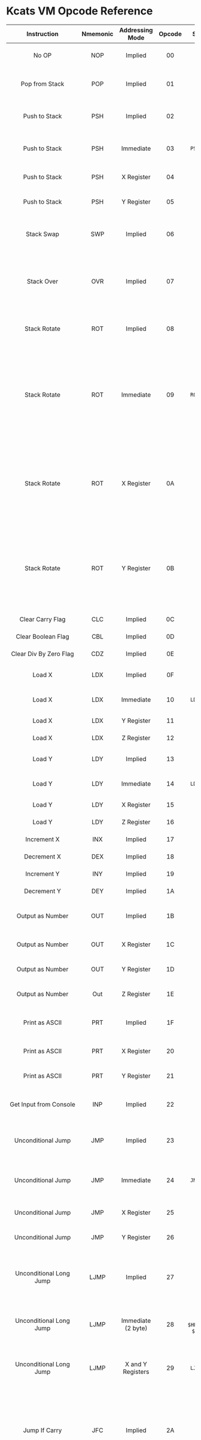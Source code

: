# Kcats VM Opcode Reference 



| Instruction | Nmemonic | Addressing Mode | Opcode | Syntax | Description |
|:---:|:---:|:---:|:---:|:---:|:---:|
| No OP | NOP | Implied | 00 | `NOP` | No Operation. skips current clock cycle |
| Pop from Stack | POP | Implied | 01 | `POP` | Discards the value on the top of the stack |
| Push to Stack | PSH | Implied | 02 | `PSH` | Duplicates the value on the top of the stack |
| Push to Stack | PSH | Immediate | 03 | `PSH $val` | Push the immediate value to the stack |
| Push to Stack | PSH | X Register | 04 | `PSH X` | Push the value of X to the stack |
| Push to Stack | PSH | Y Register | 05 | `PSH Y` | Push the value of Y to the stack |
| Stack Swap | SWP | Implied | 06 | `SWP` | Swaps the Top two values on the stack (a b -- b a) |
| Stack Over | OVR | Implied | 07 | `OVR` | Duplicates the value under the Top of the stack and pushes it to the top. (a b -- a b a) |
| Stack Rotate | ROT | Implied | 08 | `ROT` | Rotates the Top 3 values on the stack. (a b c -- c a b) |
| Stack Rotate | ROT | Immediate | 09 | `ROT $val` | Rotates the Top (immediate value) values on the stack. if the value is greater than the number of items on the stack, nothing is rotated and a 0 is pushed. |
| Stack Rotate | ROT | X Register | 0A | `ROT X` | Rotates the Top (value in X) values on the stack. if the value is greater than the number of items on the stack, nothing is rotated and a 0 is pushed. |
| Stack Rotate | ROT | Y Register | 0B | `ROT Y` | Rotates the Top (value in Y) values on the stack. if the value is greater than the number of items on the stack, nothing is rotated and a 0 is pushed. |
| Clear Carry Flag | CLC | Implied | 0C | `CLC` | Clears the Carry Flag |
| Clear Boolean Flag | CBL | Implied | 0D | `CBL` | Clears the Boolean Flag |
| Clear Div By Zero Flag | CDZ | Implied | 0E | `CDZ` | Clears the Div By Zero Flag |
| Load X | LDX | Implied | 0F | `LDX` | Pops top of the stack and stores it in X |
| Load X | LDX | Immediate | 10 | `LDX $val` | Loads X with the immediate value |
| Load X | LDX | Y Register | 11 | `LDX Y` | Loads X with the value in Y |
| Load X | LDX | Z Register | 12 | `LDX Z` | Loads X with the value of Z |
| Load Y | LDY | Implied | 13 | `LDY` | Pops top of the stack and stores it in Y |
| Load Y | LDY | Immediate | 14 | `LDY $val` | Loads Y with the immediate value |
| Load Y | LDY | X Register | 15 | `LDY X` | Loads Y with the value in X |
| Load Y | LDY | Z Register | 16 | `LDY Z` | Loads Y with the value of Z |
| Increment X | INX | Implied | 17 | `INX` | Increments the value of X |
| Decrement X | DEX | Implied | 18 | `DEX` | Decrements the value of X |
| Increment Y | INY | Implied | 19 | `INY` | Increments the value of Y |
| Decrement Y | DEY | Implied | 1A | `DEY` | Decrements the value of Y |
| Output as Number | OUT | Implied | 1B | `OUT` | Prints the top value of the stack as a number |
| Output as Number | OUT | X Register | 1C | `OUT X` | Print the value of X as a number |
| Output as Number | OUT | Y Register | 1D | `Out Y` | Print the value of Y as a number |
| Output as Number | Out | Z Register | 1E | `Out Z` | Print the value of Z as a number |
| Print as ASCII | PRT | Implied | 1F | `PRT` | Prints the top value of the stack as ASCII |
| Print as ASCII | PRT | X Register | 20 | `PRT X` | Prints the value of X as ASCII |
| Print as ASCII | PRT | Y Register | 21 | `PRT Y` | Prints the value of Y as ASCII |
| Get Input from Console | INP | Implied | 22 | `INP` | Get input from console and push it to stack |
| Unconditional Jump | JMP | Implied | 23 | `JMP` | Pops the value on top of the stack and jumps to that address |
| Unconditional Jump | JMP | Immediate | 24 | `JMP $val` | Jumps to the address specified by the immediate val |
| Unconditional Jump | JMP | X Register | 25 | `JMP X` | Jumps to X's value as an address |
| Unconditional Jump | JMP | Y Register | 26 | `JMP Y` | Jumps to Y's value as an address |
| Unconditional Long Jump | LJMP | Implied | 27 | `LJMP` | Pops the top two values of the stack and jumps to that 16bit address.LB popped first. |
| Unconditional Long Jump | LJMP | Immediate (2 byte) | 28 | `LJMP $HBLB`/`LJMP $HB $LB` | Jumps to the 16bit address specified by the immediate values |
| Unconditional Long Jump | LJMP | X and Y Registers | 29 | `LJMP X Y` | Jumps to X and Y's values as a single 16bit address.X is HB Y is LB |
| Jump If Carry | JFC | Implied | 2A | `JFC` | If the Carry Flag IS set,Pops the top two values of the stack and jumps to that 16bit address.LB popped first. |
| Jump If Carry | JFC | Immediate | 2B | `JFC $val` | If the Carry Flag IS set,Jumps to the address specified by the immediate value |
| Jump If Carry | JFC | X Register | 2C | `JFC X` | If the Carry Flag IS set,Jumps to X's value as an address |
| Jump If Carry | JFC | Y Register | 2D | `JFC Y` | If the Carry Flag IS set,Jumps to Y's value as an address |
| Long Jump If Carry | LJFC | Implied | 2E | `LJFC` | Pops the top two values of the stack and jumps to that 16bit address.LB popped first. |
| Long Jump If Carry | LJFC | Immediate (2 byte) | 2F | `LJFC $HBLB`/`LJFC $HB $LB` | Jumps to the 16bit address specified by the immediate values |
| Long Jump If Carry | LJFC | X and Y Registers | 30 | `LJFC X Y` | Jumps to X and Y's values as a single 16bit address.X is HB Y is LB |
| Jump If True | JIF | Implied | 31 | `JIF` | If the Boolean Flag IS set,Pops the value on top of the stack and jumps to that address |
| Jump If True | JIF | Immediate | 32 | `JIF $val` | If the Boolean Flag IS set,Jumps to the address specified by the immediate val |
| Jump If True | JIF | X Register | 33 | `JIF X` | If the Boolean Flag IS set,Jumps to X's value as an address |
| Jump If True | JIF | Y Register | 34 | `JIF Y` | If the Boolean Flag IS set,Jumps to Y's value as an address |
| Long Jump If True | LJIF | Implied | 35 | `LJIF` | If the Boolean Flag IS set,Pops the top two values of the stack and jumps to that 16bit address.LB popped first. |
| Long Jump If True | LJIF | Immediate (2 byte) | 36 | `LJIF $HBLB`/`LJIF $HB $LB` | If the Boolean Flag IS set,Jumps to the 16bit address specified by the immediate vals |
| Long Jump If True | LJIF | X and Y Registers | 37 | `LJIF X Y` | If the Boolean Flag IS set, Jumps to X and Y's values as a single 16bit address. X is HB Y is LB |
| Jump If Div by Zero | JDZ | Implied | 38 | `JDZ` | If the Div by Zero Flag IS set,Pops the value on top of the stack and jumps to that address |
| Jump If Div by Zero | JDZ | Immediate | 39 | `JDZ $val` | If the Div by Zero Flag IS set,Jumps to the address specified by the immediate val |
| Jump If Div by Zero | JDZ | X Register | 3A | `JDZ X` | If the Div by Zero Flag IS set,Jumps to X's value as an address |
| Jump If Div by Zero | JDZ | Y Register | 3B | `JDZ Y` | If the Div by Zero Flag IS set,Jumps to Y's value as an address |
| Long Jump If Div by Zero | LJDZ | Implied | 3C | `LJDZ` | If the Div by Zero Flag IS set,Pops the top two values of the stack and jumps to that 16bit address.LB popped first. |
| Long Jump If Div by Zero | LJDZ | Immediate (2 byte) | 3D | `LJDZ $HBLB`/`LJDZ $HB $LB` | If the Div by Zero Flag IS set,Jumps to the 16bit address specified by the immediate vals |
| Long Jump If Div by Zero | LJDZ | X and Y Registers | 3E | `LJDZ X Y` | If the Div by Zero Flag IS set, Jumps to X and Y's values as a single 16bit address. X is HB Y is LB |
| Add<sup>1</sup> | ADD | Implied | 3F | `ADD` | Pops top two values off the stack stack, pushes their sum (2nd off + 1st off) |
| Add<sup>1</sup> | ADD | Immediate | 40 | `ADD $val` | Pops top value off the stack, sums it and immediate val, pushes result (Top + Val) |
| Add<sup>1</sup> | ADD | Immediate (2 byte) | 41 | `ADD $A $B` | Pushes the sum of two immediate values (A + B) |
| Add<sup>1</sup> | ADD | X Register | 42 | `ADD X` | Pops top value off the stack, sums it and X, pushes result (Top + X) |
| Add<sup>1</sup> | ADD | Y Register | 43 | `ADD Y` | Pops top value off the stack, sums it and Y, pushes result (Top + Y) |
| Add<sup>1</sup> | ADD | X and Y Registers | 44 | `ADD X Y` | Pushes the sum of X and Y (X + Y) |
| Subtract<sup>1</sup> | SUB | Implied | 45 | `SUB` | Pops top two values off the stack, pushes their difference. (2nd off - 1st off) |
| Subtract<sup>1</sup> | SUB | Immediate | 46 | `SUB $val` | Pops top value off the stack, subtracts immediate value from it, pushes result (Top - Val) |
| Subtract<sup>1</sup> | SUB | Immediate (2 byte) | 47 | `SUB $A $B` | Pushes the difference of two immediate values (A - B) |
| Subtract<sup>1</sup> | SUB | X Register | 48 | `SUB X` | Pops top value off the stack, subtracts X from it, pushes result (Top - X) |
| Subtract<sup>1</sup> | SUB | Y Register | 49 | `SUB Y` | Pops top value off the stack, subtracts Y from it, pushes result (Top - Y) |
| Subtract<sup>1</sup> | SUB | X and Y Registers | 4A | `SUB X Y` | Pushes the difference of X and Y (X - Y) |
| Multiply<sup>1</sup> | MUL | Implied | 4B | `MUL` | Pops top two values off the stack, pushes their product (2nd off * 1st off) |
| Multiply<sup>1</sup> | MUL | Immediate | 4C | `MUL $val` | Pops top value off the stack, multiplies it by the immediate val, pushes result (Top * Val) |
| Multiply<sup>1</sup> | MUL | Immediate (2 byte) | 4D | `MUL $A $B` | Pushes the product of two immediate values (A * B) |
| Multiply<sup>1</sup> | MUL | X Register | 4E | `MUL X` | Pops top value off the stack, multiplies it by X, pushes result (Top * X) |
| Multiply<sup>1</sup> | MUL | Y Register | 4F | `MUL Y` | Pops top value off the stack, multiplies it by Y, pushes result (Top * Y) |
| Multiply<sup>1</sup> | MUL | X and Y Registers | 50 | `MUL X Y` | Pushes the product of X and Y (X * Y) |
| Divide<sup>2</sup> | DIV | Implied | 51 | `DIV` | Pops top two values off the stack, pushes their quotient. then remainder (2nd off / 1st off) |
| Divide<sup>2</sup> | DIV | Immediate | 52 | `DIV $val` | Pops top value off the stack, divides it by the immediate val, pushes quotient then remainder. (Top / Val) |
| Divide<sup>2</sup> | DIV | Immediate (2 byte) | 53 | `DIV $A $B` | Pushes the quotient, then remainder, of two immediate values. (A / B) |
| Divide<sup>2</sup> | DIV | X Register | 54 | `DIV X` | Pops top value off the stack, divides it by X, pushes the quotient, then remainder. (Top / X) |
| Divide<sup>2</sup> | DIV | Y Register | 55 | `DIV Y` | Pops top value off the stack, divides it by Y, then pushes the quotient, then remainder. (Top / Y) |
| Divide<sup>2</sup> | DIV | X and Y Registers | 56 | `DIV X Y` | Pushes the quotient, then remainder, of X and Y. (X / Y) |
| Bitwise Rotate Left | RTL | Implied | 57 | `RTL` | Pops top value off the stack, rotates all bits to the left once. pushes result. (Most significant bit wrapping around to least significant bit) (0001 -> 1000) |
| Bitwise Rotate Left | RTL | Immediate | 58 | `RTL $val` | rotates all bits of immediate value to the left once. pushes result. (Most significant bit wrapping around to least significant bit) (0001 -> 1000) |
| Bitwise Rotate Left | RTL | X Register | 59 | `RTL X` | rotates all bits of X to the left once. pushes result. (Most significant bit wrapping around to least significant bit) (0001 -> 1000) |
| Bitwise Rotate Left | RTL | Y Register | 5A | `RTL Y` | rotates all bits of Y to the left once. pushes result. (Most significant bit wrapping around to least significant bit) (0001 -> 1000) |
| Bitwise Rotate Right | RTR | Implied | 5B | `RTR` | Pops top value off the stack, rotates all bits to the right once. pushes result. (Least significant bit wrapping around to most significant bit) (0001 -> 1000) |
| Bitwise Rotate Right | RTR | Immediate | 5C | `RTR $val` | rotates all bits of immediate value to the right once. pushes result. (Most significant bit wrapping around to least significant bit) (0001 -> 1000) |
| Bitwise Rotate Right | RTR | X Register | 5D | `RTR X` | rotates all bits of X to the right once. pushes result. (Most significant bit wrapping around to least significant bit) (0001 -> 1000) |
| Bitwise Rotate Right | RTR | Y Register | 5E | `RTR Y` | rotates all bits of Y to the right once. pushes result. (Most significant bit wrapping around to least significant bit) (0001 -> 1000) |
| Bitwise Shift Left | SHL | Implied | 5F | `SHL` | Pops top value off the stack, shifts all bits to the left once. pushes result. (vacent bits padded with zeros) (1001 -> 0010) |
| Bitwise Shift Left | SHL | Immediate | 60 | `SHL $val` | Shifts all bits of immediate value to the left once. pushes result. (vacent bits padded with zeros) (1001 -> 0010) |
| Bitwise Shift Left | SHL | X Register | 61 | `SHL X` | Shifts all bits of X to the left once. pushes result. (vacent bits padded with zeros) (1001 -> 0010) |
| Bitwise Shift Left | SHL | Y Register | 62 | `SHL Y` | Shifts all bits of Y to the left once. pushes result. (vacent bits padded with zeros) (1001 -> 0010) |
| Bitwise Shift Right | SHR | Implied | 63 | `SHR` | Pops top value off the stack, shifts all bits to the right once. pushes result. (vacent bits padded with zeros) (1001 -> 0100) |
| Bitwise Shift Right | SHR | Immediate | 64 | `SHR $val` | Shifts all bits of immediate value to the right once. pushes result. (vacent bits padded with zeros) (1001 -> 0100) |
| Bitwise Shift Right | SHR | X Register | 65 | `SHR X` | Shifts all bits of X to the right once. pushes result. (vacent bits padded with zeros) (1001 -> 0100) |
| Bitwise Shift Right | SHR | Y Register | 66 | `SHR Y` | Shifts all bits of Y to the right once. pushes result. (vacent bits padded with zeros) (1001 -> 0100) |
| Bitwise And | AND | Implied | 67 | `AND` | Pops the top two values off the stack, preforms bitwise/binary and on them (2nd off & 1st off), pushes result |
| Bitwise And | AND | Immediate | 68 | `AND $val` | Pops top value off the stack, preforms bitwise/binary and on it and the immediate value (Top & Val), pushes result |
| Bitwise And | AND | Immediate (2 byte) | 69 | `AND $A $B` | Pushes the bitwise/binary and of the two immediate values (A & B) |
| Bitwise And | AND | X Register | 6A | `AND X` | Pops top value off the stack, preforms bitwise/binary and on it and X (Top & X), pushes result |
| Bitwise And | AND | Y Register | 6B | `AND Y` | Pops top value off the stack, preforms bitwise/binary and on it and Y (Top & Y), pushes result |
| Bitwise And | AND | X and Y Registers | 6C | `AND X Y` | Pushes the bitwise/binary and of X and Y (X & Y) |
| Bitwise Or | OR | Implied | 6D | `OR` | Pops the top two values off the stack, preforms bitwise/binary or on them (2nd off \| 1st off), pushes result |
| Bitwise Or | OR | Immediate | 6E | `OR $val` | Pops top value off the stack, preforms bitwise/binary or on it and the immediate value (Top \| Val), pushes result |
| Bitwise Or | OR | Immediate (2 byte) | 6F | `OR $A $B` | Pushes the bitwise/binary or of the two immediate values (A \| B) |
| Bitwise Or | OR | X Register | 70 | `OR X` | Pops top value off the stack, preforms bitwise/binary or on it and X (Top \| X), pushes result |
| Bitwise Or | OR | Y Register | 71 | `OR Y` | Pops top value off the stack, preforms bitwise/binary or on it and Y (Top \| Y), pushes result |
| Bitwise Or | OR | X and Y Registers | 72 | `OR X Y` | Pushes the bitwise/binary or of X and Y (X \| Y) |
| Bitwise Xor | XOR | Implied | 73 | `XOR` | Pops the top two values off the stack, preforms bitwise/binary xor on them (2nd off \^ 1st off), pushes result |
| Bitwise Xor | XOR | Immediate | 74 | `XOR $val` | Pops top value off the stack, preforms bitwise/binary xor on it and the immediate value (Top \^ Val), pushes result |
| Bitwise Xor | XOR | Immediate (2 byte) | 75 | `XOR $A $B` | Pushes the bitwise/binary xor of the two immediate values (A \^ B) |
| Bitwise Xor | XOR | X Register | 76 | `XOR X` | Pops top value off the stack, preforms bitwise/binary xor on it and X (Top \^ X), pushes result |
| Bitwise Xor | XOR | Y Register | 77 | `XOR Y` | Pops top value off the stack, preforms bitwise/binary xor on it and Y (Top \^ Y), pushes result |
| Bitwise Xor | XOR | X and Y Registers | 78 | `XOR X Y` | Pushes the bitwise/binary xor of X and Y (X \^ Y) |
| Not/Invert/Complement | NOT | Implied | 79 | `NOT` | Pops the top value off the stack,  inverts each bit (~Top ei 1001 > 0110), pushes result |
| Not/Invert/Complement | NOT | Immediate | 7A | `NOT $val` | Inverts each bit of immediate value (~Val ei 1001 > 0110), pushes result |
| Not/Invert/Complement | NOT | X Register | 7B | `NOT X` | Inverts each bit of X (~X ei 1001 > 0110), pushes result |
| Not/Invert/Complement | NOT | Y Register | 7C | `NOT Y` | Inverts each bit of Y (~Y ei 1001 > 0110), pushes result |
| Is Less Than | LTH | Implied | 7D | `LTH` | Peaks at the top two values off the stack. checks if 2nd off is less than the 1st off. sets the Boolean Flag if true, clears it if false. (2nd off < 1st off) |
| Is Less Than | LTH | Immediate | 7E | `LTH $val` | Peaks at the top value off the stack. checks if it is less than the immediate value. sets the Boolean Flag if true, clears it if false. (Top < Val) |
| Is Less Than | LTH | X Register | 7F | `LTH X` | Peaks at the top value off the stack. checks if it is less than the value in X. sets the Boolean Flag if true, clears it if false. (Top < Val) |
| Is Less Than | LTH | Y Register | 80 | `LTH Y` | Peaks at the top value off the stack. checks if it is less than the value in Y. sets the Boolean Flag if true, clears it if false. (Top < Val) |
| Is Less Than | LTH | Z Register | 81 | `LTH Z` | Peaks at the top value off the stack. checks if it is less than the value in Z. sets the Boolean Flag if true, clears it if false. (Top < Val) |
| Is Less Than | LTH | X Register and Immediate | 82 | `LTH X $val` | Checks if the value in X is less than the immediate value. sets the Boolean Flag if true, clears it if false. (X < Val) |
| Is Less Than | LTH | X and Y Registers | 83 | `LTH X Y` | Checks if the value in X is less than the value in Y. sets the Boolean Flag if true, clears it if false. (X < Y) |
| Is Less Than | LTH | X and Z Registers | 84 | `LTH X Z` | Checks if the value in X is less than the value in Z. sets the Boolean Flag if true, clears it if false. (X < Z) |
| Is Less Than | LTH | Y Register and Immediate | 85 | `LTH Y $val` | Checks if the value in Y is less than the immediate value. sets the Boolean Flag if true, clears it if false. (Y < Val) |
| Is Less Than | LTH | Y and X Registers | 86 | `LTH Y X` | Checks if the value in Y is less than the value in X. sets the Boolean Flag if true, clears it if false. (Y < X) |
| Is Less Than | LTH | Y and Z Registers | 87 | `LTH Y Z` | Checks if the value in Y is less than the value in Z. sets the Boolean Flag if true, clears it if false. (Y < Z) |
| Is Less Than | LTH | Z Register and Immediate | 88 | `LTH Z $val` | Checks if the value in Z is less than the immediate value. sets the Boolean Flag if true, clears it if false. (Z < Val) |
| Is Less Than | LTH | Z and X Registers | 89 | `LTH Z X` | Checks if the value in Z is less than the value in X. sets the Boolean Flag if true, clears it if false. (Z < X) |
| Is Less Than | LTH | Z and Y Registers | 8A | `LTH Z Y` | Checks if the value in Z is less than the value in Z. sets the Boolean Flag if true, clears it if false. (Z < Y) |
| Is Greater Than | GTH | Implied | 8B | `GTH` | Peaks at the top two values off the stack. checks if 2nd off is greater than the 1st off. sets the Boolean Flag if true, clears it if false. (2nd off > 1st off) |
| Is Greater Than | GTH | Immediate | 8C | `GTH $val` | Peaks at the top value off the stack. checks if it is greater than the immediate value. sets the Boolean Flag if true, clears it if false. (Top > Val) |
| Is Greater Than | GTH | X Register | 8D | `GTH X` | Peaks at the top value off the stack. checks if it is greater than the value in X. sets the Boolean Flag if true, clears it if false. (Top > Val) |
| Is Greater Than | GTH | Y Register | 8E | `GTH Y` | Peaks at the top value off the stack. checks if it is greater than the value in Y. sets the Boolean Flag if true, clears it if false. (Top > Val) |
| Is Greater Than | GTH | Z Register | 8F | `GTH Z` | Peaks at the top value off the stack. checks if it is greater than the value in Z. sets the Boolean Flag if true, clears it if false. (Top > Val) |
| Is Greater Than | GTH | X Register and Immediate | 90 | `GTH X $val` | Checks if the value in X is greater than the immediate value. sets the Boolean Flag if true, clears it if false. (X > Val) |
| Is Greater Than | GTH | X and Y Registers | 91 | `GTH X Y` | Checks if the value in X is greater than the value in Y. sets the Boolean Flag if true, clears it if false. (X > Y) |
| Is Greater Than | GTH | X and Z Registers | 92 | `GTH X Z` | Checks if the value in X is greater than the value in Z. sets the Boolean Flag if true, clears it if false. (X > Z) |
| Is Greater Than | GTH | Y Register and Immediate | 93 | `GTH Y $val` | Checks if the value in Y is greater than the immediate value. sets the Boolean Flag if true, clears it if false. (Y > Val) |
| Is Greater Than | GTH | Y and X Registers | 94 | `GTH Y X` | Checks if the value in Y is greater than the value in X. sets the Boolean Flag if true, clears it if false. (Y > X) |
| Is Greater Than | GTH | Y and Z Registers | 95 | `GTH Y Z` | Checks if the value in Y is greater than the value in Z. sets the Boolean Flag if true, clears it if false. (Y > Z) |
| Is Greater Than | GTH | Z Register and Immediate | 96 | `GTH Z $val` | Checks if the value in Z is greater than the immediate value. sets the Boolean Flag if true, clears it if false. (Z > Val) |
| Is Greater Than | GTH | Z and X Registers | 97 | `GTH Z X` | Checks if the value in Z is greater than the value in X. sets the Boolean Flag if true, clears it if false. (Z > X) |
| Is Greater Than | GTH | Z and Y Registers | 98 | `GTH Z Y` | Checks if the value in Z is greater than the value in Z. sets the Boolean Flag if true, clears it if false. (Z > Y) |
| Is Equal To | EQU | Implied | 99 | `EQU` | Peaks at the top two values off the stack. checks if 2nd off IS equal to the 1st off. sets the Boolean Flag if true, clears it if false. (2nd off == 1st off) |
| Is Equal To | EQU | Immediate | 9A | `EQU $val` | Peaks at the top value off the stack. checks if it IS equal to the immediate value. sets the Boolean Flag if true, clears it if false. (Top == Val) |
| Is Equal To | EQU | X Register | 9B | `EQU X` | Peaks at the top value off the stack. checks if it IS equal to the value in X. sets the Boolean Flag if true, clears it if false. (Top == Val) |
| Is Equal To | EQU | Y Register | 9C | `EQU Y` | Peaks at the top value off the stack. checks if it IS equal to the value in Y. sets the Boolean Flag if true, clears it if false. (Top == Val) |
| Is Equal To | EQU | Z Register | 9D | `EQU Z` | Peaks at the top value off the stack. checks if it IS equal to the value in Z. sets the Boolean Flag if true, clears it if false. (Top == Val) |
| Is Equal To | EQU | X Register and Immediate | 9E | `EQU X $val` | Checks if the value in X IS equal to the immediate value. sets the Boolean Flag if true, clears it if false. (X == Val) |
| Is Equal To | EQU | X and Y Registers | 9F | `EQU X Y` | Checks if the value in X IS equal to the value in Y. sets the Boolean Flag if true, clears it if false. (X == Y) |
| Is Equal To | EQU | X and Z Registers | A0 | `EQU X Z` | Checks if the value in X IS equal to the value in Z. sets the Boolean Flag if true, clears it if false. (X == Z) |
| Is Equal To | EQU | Y Register and Immediate | A1 | `EQU Y $val` | Checks if the value in Y IS equal to the immediate value. sets the Boolean Flag if true, clears it if false. (Y == Val) |
| Is Equal To | EQU | Y and X Registers | A2 | `EQU Y X` | Checks if the value in Y IS equal to the value in X. sets the Boolean Flag if true, clears it if false. (Y == X) |
| Is Equal To | EQU | Y and Z Registers | A3 | `EQU Y Z` | Checks if the value in Y IS equal to the value in Z. sets the Boolean Flag if true, clears it if false. (Y == Z) |
| Is Equal To | EQU | Z Register and Immediate | A4 | `EQU Z $val` | Checks if the value in Z IS equal to the immediate value. sets the Boolean Flag if true, clears it if false. (Z == Val) |
| Is Equal To | EQU | Z and X Registers | A5 | `EQU Z X` | Checks if the value in Z IS equal to the value in X. sets the Boolean Flag if true, clears it if false. (Z == X) |
| Is Equal To | EQU | Z and Y Registers | A6 | `EQU Z Y` | Checks if the value in Z IS equal to the value in Z. sets the Boolean Flag if true, clears it if false. (Z == Y) |



<hr><br><br>

## Notes:


| | |
|---|---|
| **1** | If the result of this operation is outside the range of an unsigned 8bit integer (0-255) it will roll over and set the carry flag |
| **2** | This operation involves division, as such there is the potential for a division by zero error to occur. If the divisor is 0, then the calculation will not happen. the values will be pushed back to the stack in the order they were removed, and the Divide by Zero Flag will be set. |

<hr><br><br>

Made using [TableGenerator.com's](https://www.tablesgenerator.com/markdown_tables#) Markdown Table Generator.